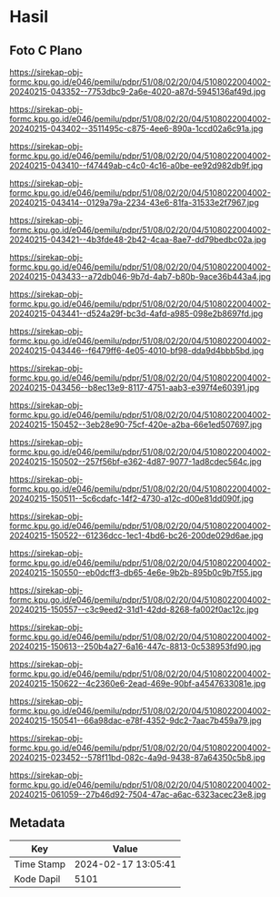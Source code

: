 # Hasil

## Foto C Plano

https://sirekap-obj-formc.kpu.go.id/e046/pemilu/pdpr/51/08/02/20/04/5108022004002-20240215-043352--7753dbc9-2a6e-4020-a87d-5945136af49d.jpg

https://sirekap-obj-formc.kpu.go.id/e046/pemilu/pdpr/51/08/02/20/04/5108022004002-20240215-043402--3511495c-c875-4ee6-890a-1ccd02a6c91a.jpg

https://sirekap-obj-formc.kpu.go.id/e046/pemilu/pdpr/51/08/02/20/04/5108022004002-20240215-043410--f47449ab-c4c0-4c16-a0be-ee92d982db9f.jpg

https://sirekap-obj-formc.kpu.go.id/e046/pemilu/pdpr/51/08/02/20/04/5108022004002-20240215-043414--0129a79a-2234-43e6-81fa-31533e2f7967.jpg

https://sirekap-obj-formc.kpu.go.id/e046/pemilu/pdpr/51/08/02/20/04/5108022004002-20240215-043421--4b3fde48-2b42-4caa-8ae7-dd79bedbc02a.jpg

https://sirekap-obj-formc.kpu.go.id/e046/pemilu/pdpr/51/08/02/20/04/5108022004002-20240215-043433--a72db046-9b7d-4ab7-b80b-9ace36b443a4.jpg

https://sirekap-obj-formc.kpu.go.id/e046/pemilu/pdpr/51/08/02/20/04/5108022004002-20240215-043441--d524a29f-bc3d-4afd-a985-098e2b8697fd.jpg

https://sirekap-obj-formc.kpu.go.id/e046/pemilu/pdpr/51/08/02/20/04/5108022004002-20240215-043446--f6479ff6-4e05-4010-bf98-dda9d4bbb5bd.jpg

https://sirekap-obj-formc.kpu.go.id/e046/pemilu/pdpr/51/08/02/20/04/5108022004002-20240215-043456--b8ec13e9-8117-4751-aab3-e397f4e60391.jpg

https://sirekap-obj-formc.kpu.go.id/e046/pemilu/pdpr/51/08/02/20/04/5108022004002-20240215-150452--3eb28e90-75cf-420e-a2ba-66e1ed507697.jpg

https://sirekap-obj-formc.kpu.go.id/e046/pemilu/pdpr/51/08/02/20/04/5108022004002-20240215-150502--257f56bf-e362-4d87-9077-1ad8cdec564c.jpg

https://sirekap-obj-formc.kpu.go.id/e046/pemilu/pdpr/51/08/02/20/04/5108022004002-20240215-150511--5c6cdafc-14f2-4730-a12c-d00e81dd090f.jpg

https://sirekap-obj-formc.kpu.go.id/e046/pemilu/pdpr/51/08/02/20/04/5108022004002-20240215-150522--61236dcc-1ec1-4bd6-bc26-200de029d6ae.jpg

https://sirekap-obj-formc.kpu.go.id/e046/pemilu/pdpr/51/08/02/20/04/5108022004002-20240215-150550--eb0dcff3-db65-4e6e-9b2b-895b0c9b7f55.jpg

https://sirekap-obj-formc.kpu.go.id/e046/pemilu/pdpr/51/08/02/20/04/5108022004002-20240215-150557--c3c9eed2-31d1-42dd-8268-fa002f0ac12c.jpg

https://sirekap-obj-formc.kpu.go.id/e046/pemilu/pdpr/51/08/02/20/04/5108022004002-20240215-150613--250b4a27-6a16-447c-8813-0c538953fd90.jpg

https://sirekap-obj-formc.kpu.go.id/e046/pemilu/pdpr/51/08/02/20/04/5108022004002-20240215-150622--4c2360e6-2ead-469e-90bf-a4547633081e.jpg

https://sirekap-obj-formc.kpu.go.id/e046/pemilu/pdpr/51/08/02/20/04/5108022004002-20240215-150541--66a98dac-e78f-4352-9dc2-7aac7b459a79.jpg

https://sirekap-obj-formc.kpu.go.id/e046/pemilu/pdpr/51/08/02/20/04/5108022004002-20240215-023452--578f11bd-082c-4a9d-9438-87a64350c5b8.jpg

https://sirekap-obj-formc.kpu.go.id/e046/pemilu/pdpr/51/08/02/20/04/5108022004002-20240215-061059--27b46d92-7504-47ac-a6ac-6323acec23e8.jpg


## Metadata

| Key        | Value               |
| ---------- | ------------------- |
| Time Stamp | 2024-02-17 13:05:41 |
| Kode Dapil | 5101                |



